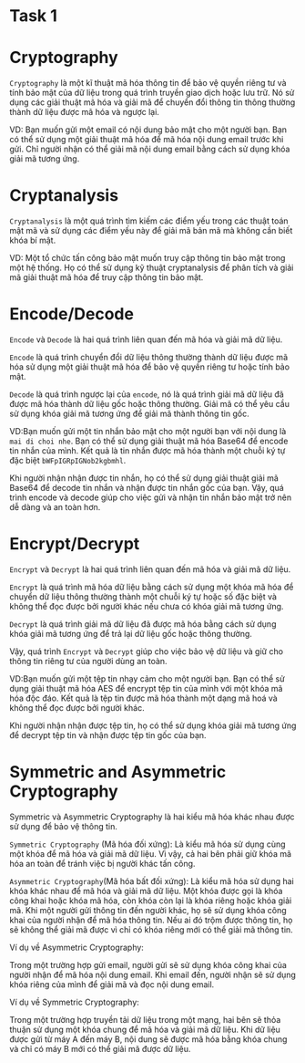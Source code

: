 # Task 1

# Cryptography
`Cryptography` là một kĩ thuật mã hóa thông tin để bảo vệ quyền riêng tư và tính bảo mật của dữ liệu trong quá trình truyền giao dịch hoặc lưu trữ. Nó sử dụng các giải thuật mã hóa và giải mã để chuyển đổi thông tin thông thường thành dữ liệu được mã hóa và ngược lại.

VD: Bạn muốn gửi một email có nội dung bảo mật cho một người bạn. Bạn có thể sử dụng một giải thuật mã hóa để mã hóa nội dung email trước khi gửi. Chỉ người nhận có thể giải mã nội dung email bằng cách sử dụng khóa giải mã tương ứng.

# Cryptanalysis
`Cryptanalysis` là một quá trình tìm kiếm các điểm yếu trong các thuật toán mật mã và sử dụng các điểm yếu này để giải mã bản mã mà không cần biết khóa bí mật.

VD: Một tổ chức tấn công bảo mật muốn truy cập thông tin bảo mật trong một hệ thống. Họ có thể sử dụng kỹ thuật cryptanalysis để phân tích và giải mã giải thuật mã hóa để truy cập thông tin bảo mật.

# Encode/Decode
`Encode` và `Decode` là hai quá trình liên quan đến mã hóa và giải mã dữ liệu.

`Encode` là quá trình chuyển đổi dữ liệu thông thường thành dữ liệu được mã hóa sử dụng một giải thuật mã hóa để bảo vệ quyền riêng tư hoặc tính bảo mật.

`Decode` là quá trình ngược lại của `encode`, nó là quá trình giải mã dữ liệu đã được mã hóa thành dữ liệu gốc hoặc thông thường. Giải mã có thể yêu cầu sử dụng khóa giải mã tương ứng để giải mã thành thông tin gốc.

VD:Bạn muốn gửi một tin nhắn bảo mật cho một người bạn với nội dung là `mai di choi nhe`. Bạn có thể sử dụng giải thuật mã hóa Base64 để encode tin nhắn của mình. Kết quả là tin nhắn được mã hóa thành một chuỗi ký tự đặc biệt `bWFpIGRpIGNob2kgbmhl`.

Khi người nhận nhận được tin nhắn, họ có thể sử dụng giải thuật giải mã Base64 để decode tin nhắn và nhận được tin nhắn gốc của bạn.
Vậy, quá trình encode và decode giúp cho việc gửi và nhận tin nhắn bảo mật trở nên dễ dàng và an toàn hơn.

# Encrypt/Decrypt 

`Encrypt` và `Decrypt` là hai quá trình liên quan đến mã hóa và giải mã dữ liệu.

`Encrypt` là quá trình mã hóa dữ liệu bằng cách sử dụng một khóa mã hóa để chuyển dữ liệu thông thường thành một chuỗi ký tự hoặc số đặc biệt và không thể đọc được bởi người khác nếu chưa có khóa giải mã tương ứng.

`Decrypt` là quá trình giải mã dữ liệu đã được mã hóa bằng cách sử dụng khóa giải mã tương ứng để trả lại dữ liệu gốc hoặc thông thường.

Vậy, quá trình `Encrypt` và `Decrypt` giúp cho việc bảo vệ dữ liệu và giữ cho thông tin riêng tư của người dùng an toàn.

VD:Bạn muốn gửi một tệp tin nhạy cảm cho một người bạn. Bạn có thể sử dụng giải thuật mã hóa AES để encrypt tệp tin của mình với một khóa mã hóa độc đáo. Kết quả là tệp tin được mã hóa thành một dạng mã hoá và không thể đọc được bởi người khác.

Khi người nhận nhận được tệp tin, họ có thể sử dụng khóa giải mã tương ứng để decrypt tệp tin và nhận được tệp tin gốc của bạn.


# Symmetric and Asymmetric Cryptography
Symmetric và Asymmetric Cryptography là hai kiểu mã hóa khác nhau được sử dụng để bảo vệ thông tin.

`Symmetric Cryptography` (Mã hóa đối xứng): Là kiểu mã hóa sử dụng cùng một khóa để mã hóa và giải mã dữ liệu. Vì vậy, cả hai bên phải giữ khóa mã hóa an toàn để tránh việc bị người khác tấn công.

`Asymmetric Cryptography`(Mã hóa bất đối xứng): Là kiểu mã hóa sử dụng hai khóa khác nhau để mã hóa và giải mã dữ liệu. Một khóa được gọi là khóa công khai hoặc khóa mã hóa, còn khóa còn lại là khóa riêng hoặc khóa giải mã. Khi một người gửi thông tin đến người khác, họ sẽ sử dụng khóa công khai của người nhận để mã hóa thông tin. Nếu ai đó trộm được thông tin, họ sẽ không thể giải mã được vì chỉ có khóa riêng mới có thể giải mã thông tin.

Ví dụ về Asymmetric Cryptography:

Trong một trường hợp gửi email, người gửi sẽ sử dụng khóa công khai của người nhận để mã hóa nội dung email. Khi email đến, người nhận sẽ sử dụng khóa riêng của mình để giải mã và đọc nội dung email.

Ví dụ về Symmetric Cryptography:

Trong một trường hợp truyền tải dữ liệu trong một mạng, hai bên sẽ thỏa thuận sử dụng một khóa chung để mã hóa và giải mã dữ liệu. Khi dữ liệu được gửi từ máy A đến máy B, nội dung sẽ được mã hóa bằng khóa chung và chỉ có máy B mới có thể giải mã được dữ liệu.
